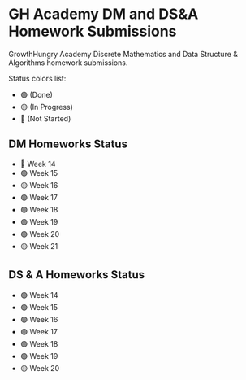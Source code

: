 # GH Academy DM and DS&A Homework Submissions

GrowthHungry Academy Discrete Mathematics and Data Structure &amp; Algorithms homework submissions.

Status colors list:

- 🟢 (Done)
- 🟡 (In Progress)
- 🔴 (Not Started)

## DM Homeworks Status

- 🔴 Week 14
- 🟢 Week 15
- 🟡 Week 16
- 🟢 Week 17
- 🟢 Week 18
- 🟢 Week 19
- 🟢 Week 20
- 🟡 Week 21
  

## DS & A Homeworks Status

- 🟢 Week 14
- 🟢 Week 15
- 🟢 Week 16
- 🟢 Week 17
- 🟢 Week 18
- 🟢 Week 19
- 🟡 Week 20


